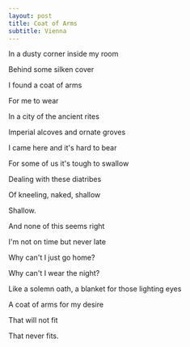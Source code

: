 ```yaml
---
layout: post
title: Coat of Arms
subtitle: Vienna
---
```


In a dusty corner inside my room

Behind some silken cover

I found a coat of arms

For me to wear

In a city of the ancient rites

Imperial alcoves and ornate groves

I came here and it's hard to bear

For some of us it's tough to swallow

Dealing with these diatribes

Of kneeling, naked, shallow

Shallow.

And none of this seems right

I'm not on time but never late

Why can't I just go home?

Why can't I wear the night?

Like a solemn oath, a blanket for those lighting eyes

A coat of arms for my desire

That will not fit

That never fits.

